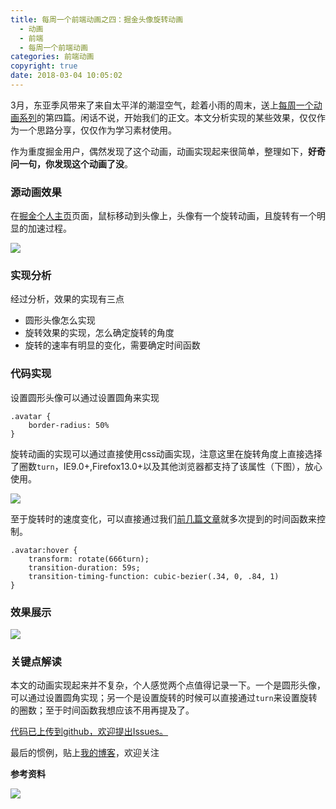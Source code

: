 ```yaml
---
title: 每周一个前端动画之四：掘金头像旋转动画
  - 动画
  - 前端
  - 每周一个前端动画
categories: 前端动画
copyright: true
date: 2018-03-04 10:05:02
---
```

3月，东亚季风带来了来自太平洋的潮湿空气，趁着小雨的周末，送上[每周一个动画系列](https://github.com/zhyjor/animation-css-demos.git)的第四篇。闲话不说，开始我们的正文。本文分析实现的某些效果，仅仅作为一个思路分享，仅仅作为学习素材使用。
<!--more-->

作为重度掘金用户，偶然发现了这个动画，动画实现起来很简单，整理如下，**好奇问一句，你发现这个动画了没**。
### 源动画效果
在[掘金个人主页](https://juejin.im/user/56be7326a633bd005c8cd3a7)页面，鼠标移动到头像上，头像有一个旋转动画，且旋转有一个明显的加速过程。

![](http://oankigr4l.bkt.clouddn.com/week4_juejin.gif)

### 实现分析

经过分析，效果的实现有三点

* 圆形头像怎么实现
* 旋转效果的实现，怎么确定旋转的角度
* 旋转的速率有明显的变化，需要确定时间函数

### 代码实现
设置圆形头像可以通过设置圆角来实现
```
.avatar {
    border-radius: 50%
}
```
旋转动画的实现可以通过直接使用css动画实现，注意这里在旋转角度上直接选择了圈数`turn`，IE9.0+,Firefox13.0+以及其他浏览器都支持了该属性（下图），放心使用。

![](http://oankigr4l.bkt.clouddn.com/week4_turn.png)

至于旋转时的速度变化，可以直接通过我们[前几篇文章](https://juejin.im/post/5a74902e5188257a64266f83)就多次提到的时间函数来控制。
```
.avatar:hover {
    transform: rotate(666turn);
    transition-duration: 59s;
    transition-timing-function: cubic-bezier(.34, 0, .84, 1)
}
```

### 效果展示

![](http://oankigr4l.bkt.clouddn.com/week4_my.gif)

### 关键点解读
本文的动画实现起来并不复杂，个人感觉两个点值得记录一下。一个是圆形头像，可以通过设置圆角实现；另一个是设置旋转的时候可以直接通过`turn`来设置旋转的圈数；至于时间函数我想应该不用再提及了。

[代码已上传到github，欢迎提出Issues。](https://github.com/zhyjor/animation-css-demos.git)

最后的惯例，贴上[我的博客](https://github.com/zhyjor/homepage-index)，欢迎关注

**参考资料**
[]()



![](http://oankigr4l.bkt.clouddn.com/wexin.png)